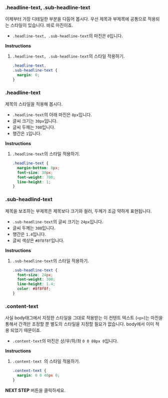### .headline-text, .sub-headline-text

이제부터 가장 디테일한 부분을 다듬어 봅시다. 우선 제목과 부제목에 공통으로 적용되는 스타일이 있습니다. 바로 마진이죠.

- `.headline-text, .sub-headline-text`의 마진은 `0`입니다.

**Instructions**

1. `.headline-text, .sub-headline-text`의 스타일 적용하기.

   ```css
   .headline-text,
   .sub-headline-text {
     margin: 0;
   }
   ```



### .headline-text

제목의 스타일을 적용해 봅시다.

- `.headline-text`의 아래 마진은 `8px`입니다.
- 글씨 크기는 `30px`입니다.
- 글씨 두께는 `700`입니다.
- 행간은 `1`입니다.

**Instructions**

1. `.headline-text`의 스타일 적용하기.

   ```css
   .headline-text {
     margin-bottom: 8px;
     font-size: 30px;
     font-weight: 700;
     line-height: 1;
   }
   ```



### .sub-headlind-text

제목을 보조하는 부제목은 제목보다 크기와 컬러, 두께가 조금 약하게 표현됩니다.

- `.sub-headline-text`의 글씨 크기는 `24px`입니다.
- 글씨 두께는 `300`입니다.
- 행간은 `1.4`입니다.
- 글씨 색상은 `#8f8f8f`입니다.

**Instructions**

1. `.sub-headline-text`의 스타일 적용하기.

   ```css
   .sub-headline-text {
     font-size: 24px;
     font-weight: 300;
     line-height: 1.4;
     color: #8f8f8f;
   }
   ```



### .content-text

사실 body태그에서 지정한 스타일을 그대로 적용받는 이 컨텐트 텍스트 (`<p>`)는 마진을 통해서 간격만 조정할 뿐 별도의 스타일을 지정할 필요가 없습니다. body에서 이미 적용 되었기 때문이죠.

- `.content-text`의 마진은 상/우/하/좌 `0 0 80px 0`입니다.

**Instructions**

1. `.content-text `의 스타일 적용하기.

   ```css
   .content-text {
     margin: 0 0 40px 0;
   }
   ```



**NEXT STEP** 버튼을 클릭하세요.